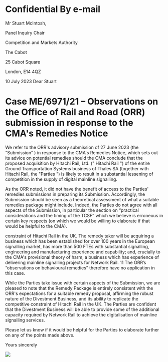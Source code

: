 # Confidential By e-mail

Mr Stuart McIntosh,

Panel Inquiry Chair

Competition and Markets Authority

The Cabot

25 Cabot Square

London, E14 4QZ

10 July 2023 Dear Stuart

# Case ME/6971/21 – Observations on the Office of Rail and Road (ORR) submission in response to the CMA's Remedies Notice

We refer to the ORR's advisory submission of 27 June 2023 (the “Submission” ) in response to the CMA's Remedies Notice, which sets out its advice on potential remedies should the CMA conclude that the proposed acquisition by Hitachi Rail, Ltd. (" Hitachi Rail ") of the entire Ground Transportation Systems business of Thales SA (together with Hitachi Rail, the "Parties ") is likely to result in a substantial lessening of competition in the supply of digital mainline signalling.

As the ORR noted, it did not have the benefit of access to the Parties' remedies submissions in preparing its Submission. Accordingly, the Submission should be seen as a theoretical assessment of what a suitable remedies package might include. Indeed, the Parties do not agree with all aspects of the Submission, in particular the section on “practical considerations and the timing of the TCSF” which we believe is erroneous in certain key respects (on which we would be willing to elaborate if that would be helpful to the CMA).

constraint of Hitachi Rail in the UK. The remedy taker will be acquiring a business which has been established for over 100 years in the European signalling market, has more than 500 FTEs with substantial signalling, engineering and manufacturing experience and capability; and, crucially to the CMA's provisional theory of harm, a business which has experience of delivering mainline signalling projects for Network Rail. 11 The ORR’s “observations on behavioural remedies” therefore have no application in this case.

While the Parties take issue with certain aspects of the Submission, we are pleased to note that the Remedy Package is entirely consistent with the ORR's expectations for a suitable remedy proposal, affirming the robust nature of the Divestment Business, and its ability to replicate the competitive constraint of Hitachi Rail in the UK. The Parties are confident that the Divestment Business will be able to provide some of the additional capacity required by Network Rail to achieve the digitalisation of mainline signalling services.

Please let us know if it would be helpful for the Parties to elaborate further on any of the points made above.

Yours sincerely

![](/tmp/30405b10-1e64-4a25-bb29-72040eb4ae9f/images/0f8d76bbc020e74db6b1d8283b4fc9693957f6ff7c4ebae5a9dbf2d6591d0671.jpg)